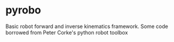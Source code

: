 # pyrobo
Basic robot forward and inverse kinematics framework.
Some code borrowed from Peter Corke's python robot toolbox
